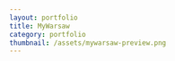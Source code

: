 ```yaml
---
layout: portfolio
title: MyWarsaw
category: portfolio
thumbnail: /assets/mywarsaw-preview.png
---
```

